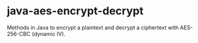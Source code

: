 # java-aes-encrypt-decrypt
Methods in Java to encrypt a plaintext and decrypt a ciphertext with AES-256-CBC (dynamic IV).

